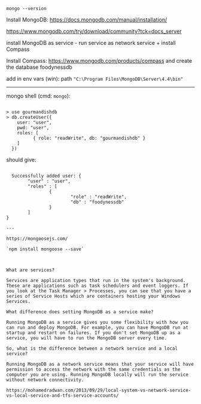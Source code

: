 `mongo --version`

Install MongoDB: https://docs.mongodb.com/manual/installation/

https://www.mongodb.com/try/download/community?tck=docs_server

install MongoDB as service - run service as network service + install Compass

Install Compass: https://www.mongodb.com/products/compass  and create the database foodynessdb

add in env vars (win): path `"C:\Program Files\MongoDB\Server\4.4\bin"`

---

mongo shell (cmd: `mongo`):

```

> use gourmandishdb
> db.createUser({
    user: "user",
    pwd: "user",
    roles: [
          { role: "readWrite", db: "gourmandishdb" }
    ]
  })

```  

should give:

```

  Successfully added user: {
        "user" : "user",
        "roles" : [
                {
                        "role" : "readWrite",
                        "db" : "foodynessdb"
                }
        ]
}

---

https://mongoosejs.com/

`npm install mongoose --save`



What are services?

Services are application types that run in the system's background. These are applications such as task schedulers and event loggers. If you look at the Task Manager > Processes, you can see that you have a series of Service Hosts which are containers hosting your Windows Services.

What difference does setting MongoDB as a service make?

Running MongoDB as a service gives you some flexibility with how you can run and deploy MongoDB. For example, you can have MongoDB run at startup and restart on failures. If you don't set MongoDB up as a service, you will have to run the MongoDB server every time.

So, what is the difference between a network service and a local service?

Running MongoDB as a network service means that your service will have permission to access the network with the same credentials as the computer you are using. Running MongoDB locally will run the service without network connectivity.

https://mohamedradwan.com/2013/09/29/local-system-vs-network-service-vs-local-service-and-tfs-service-accounts/